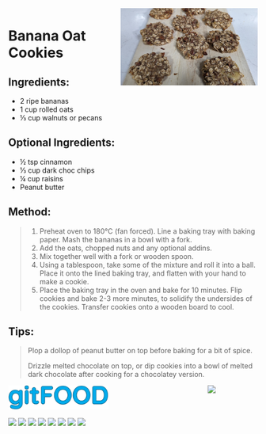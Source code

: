  <img src="bananaoatcookies/images/main.jpg" width="55%" align="right" />

# Banana Oat Cookies

## Ingredients:

- 2 ripe bananas
- 1 cup rolled oats
- ⅓ cup walnuts or pecans

## Optional Ingredients:
- ½ tsp cinnamon
- ⅓ cup dark choc chips
- ¼ cup raisins
- Peanut butter

## Method:

> 1. Preheat oven to 180°C (fan forced). Line a baking tray with baking paper. Mash the bananas in a bowl with a fork.
> 2. Add the oats, chopped nuts and any optional addins.
> 3. Mix together well with a fork or wooden spoon.
> 4. Using a tablespoon, take some of the mixture and roll it into a ball. Place it onto the lined baking tray, and flatten with your hand to make a cookie.
> 5. Place the baking tray in the oven and bake for 10 minutes. Flip cookies and bake 2-3 more minutes, to solidify the undersides of the cookies. Transfer cookies onto a wooden board to cool.

## Tips:

> Plop a dollop of peanut butter on top before baking for a bit of spice.
> 
> Drizzle melted chocolate on top, or dip cookies into a bowl of melted dark chocolate after cooking for a chocolatey version.

<img src="../images/logo_sm.png" width="40%" />

<img src="https://profile-counter.glitch.me/gitfood_bananaoatcookies/count.svg" width="20%" align="right" />

<img src="https://img.shields.io/badge/tag-baked-blue.svg" /> <img src="https://img.shields.io/badge/tag-breakfast-blue.svg" /> <img src="https://img.shields.io/badge/tag-dessert-blue.svg" /> <img src="https://img.shields.io/badge/tag-snack-blue.svg" /> <img src="https://img.shields.io/badge/tag-great-blue.svg" /> <img src="https://img.shields.io/badge/tag-vegan-blue.svg" /> <img src="https://img.shields.io/badge/tag-vegetarian-blue.svg" /> <img src="https://img.shields.io/badge/tag-healthy-blue.svg" /> 